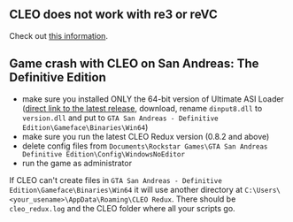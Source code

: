 ## CLEO does not work with re3 or reVC

Check out [this information](https://github.com/cleolibrary/CLEO-Redux#compatibility-with-re3-and-revc).

## Game crash with CLEO on San Andreas: The Definitive Edition

- make sure you installed ONLY the 64-bit version of Ultimate ASI Loader ([direct link to the latest release](https://github.com/ThirteenAG/Ultimate-ASI-Loader/releases/download/v4.61/Ultimate-ASI-Loader_x64.zip), download, rename `dinput8.dll` to `version.dll` and put to `GTA San Andreas - Definitive Edition\Gameface\Binaries\Win64`)
- make sure you run the latest CLEO Redux version (0.8.2 and above)
- delete config files from `Documents\Rockstar Games\GTA San Andreas Definitive Edition\Config\WindowsNoEditor`
- run the game as administrator

If CLEO can't create files in `GTA San Andreas - Definitive Edition\Gameface\Binaries\Win64` it will use another directory at `C:\Users\<your_usename>\AppData\Roaming\CLEO Redux`. There should be `cleo_redux.log` and the CLEO folder where all your scripts go.
